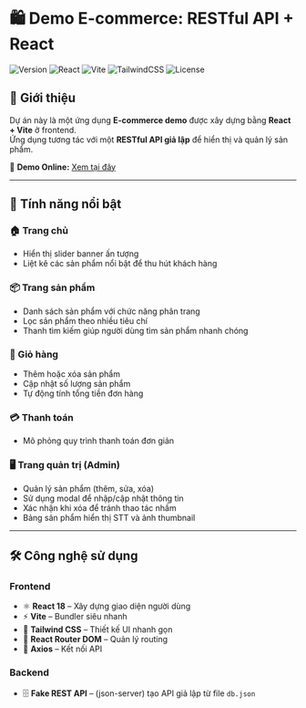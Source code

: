 # 🛍️ Demo E-commerce: RESTful API + React

![Version](https://img.shields.io/badge/version-1.0-blue)
![React](https://img.shields.io/badge/React-18-blue)
![Vite](https://img.shields.io/badge/Vite-5-purple)
![TailwindCSS](https://img.shields.io/badge/TailwindCSS-3-blue)
![License](https://img.shields.io/badge/license-MIT-green)

## 📖 Giới thiệu
Dự án này là một ứng dụng **E-commerce demo** được xây dựng bằng **React + Vite** ở frontend.  
Ứng dụng tương tác với một **RESTful API giả lập** để hiển thị và quản lý sản phẩm.

🔗 **Demo Online:** [Xem tại đây](https://demo-restful-api-thngeoc.vercel.app)

---

## 🚀 Tính năng nổi bật

### 🏠 Trang chủ
- Hiển thị slider banner ấn tượng
- Liệt kê các sản phẩm nổi bật để thu hút khách hàng

### 📦 Trang sản phẩm
- Danh sách sản phẩm với chức năng phân trang
- Lọc sản phẩm theo nhiều tiêu chí
- Thanh tìm kiếm giúp người dùng tìm sản phẩm nhanh chóng

### 🛒 Giỏ hàng
- Thêm hoặc xóa sản phẩm
- Cập nhật số lượng sản phẩm
- Tự động tính tổng tiền đơn hàng

### 💳 Thanh toán
- Mô phỏng quy trình thanh toán đơn giản

### 🖥️ Trang quản trị (Admin)
- Quản lý sản phẩm (thêm, sửa, xóa)
- Sử dụng modal để nhập/cập nhật thông tin
- Xác nhận khi xóa để tránh thao tác nhầm
- Bảng sản phẩm hiển thị STT và ảnh thumbnail

---

## 🛠 Công nghệ sử dụng

### Frontend
- ⚛️ **React 18** – Xây dựng giao diện người dùng
- ⚡ **Vite** – Bundler siêu nhanh
- 🎨 **Tailwind CSS** – Thiết kế UI nhanh gọn
- 🔀 **React Router DOM** – Quản lý routing
- 📡 **Axios** – Kết nối API

### Backend
- 🗄 **Fake REST API** – (json-server) tạo API giả lập từ file `db.json`

